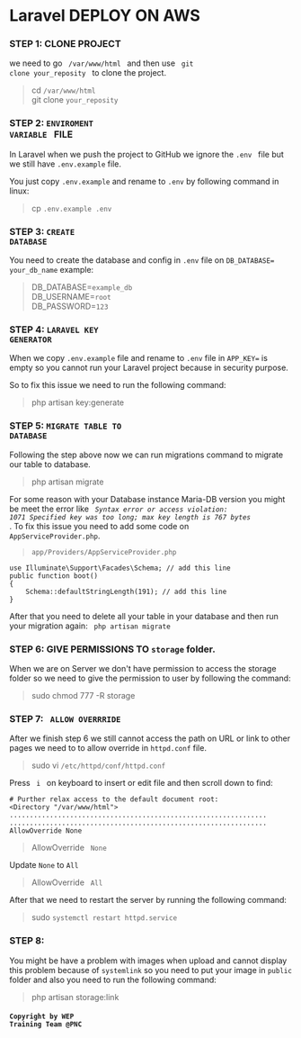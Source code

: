 # Laravel DEPLOY ON AWS

### STEP 1: CLONE PROJECT 
we need to go <code> /var/www/html </code> and then use <code> git clone your_reposity </code> to clone the project.

> cd <code>/var/www/html</code> <br/>
> git clone <code>your_reposity</code> <br/>

### STEP 2: <code>ENVIROMENT VARIABLE </code> FILE
In Laravel when we push the project to GitHub we ignore the <code>.env </code> file but we still have <code>.env.example</code> file.

You just copy <code>.env.example</code> and rename to <code>.env</code> by following command in linux:

> cp <code>.env.example</code><code> .env</code>

### STEP 3: <code>CREATE DATABASE</code>
You need to create the database and config in <code>.env</code> file on <code>DB_DATABASE= your_db_name</code> example:
> DB_DATABASE=<code>example_db</code> <br/>
> DB_USERNAME=<code>root</code> <br/>
> DB_PASSWORD=<code>123</code> <br/>

### STEP 4: <code>LARAVEL KEY GENERATOR</code>
When we copy <code>.env.example</code> file and rename to <code>.env</code> file in <code>APP_KEY=</code> is empty so you cannot run your Laravel project because in security purpose.

So to fix this issue we need to run the following command:
> php artisan key:generate

### STEP 5: <code>MIGRATE TABLE TO DATABASE</code>
Following the step above now we can run migrations command to migrate our table to database.
> php artisan migrate

For some reason with your Database instance Maria-DB version you might be meet the error like <code><i> Syntax error or access violation: 1071 Specified key was too long; max key length is 767 bytes </i> </code>. To fix this issue you need to add some code on <code> AppServiceProvider.php</code>.

> <code>app/Providers/AppServiceProvider.php</code> <br />
```
use Illuminate\Support\Facades\Schema; // add this line
public function boot()
{
    Schema::defaultStringLength(191); // add this line
}
```
After that you need to delete all your table in your database and then run your migration again: <code> php artisan migrate </code>

### STEP 6: GIVE PERMISSIONS TO <code>storage</code> folder.
When we are on Server we don't have permission to access the storage folder so we need to give the permission to user by following the command:

> sudo chmod 777 -R storage

### STEP 7: <code> ALLOW OVERRRIDE </code> 
After we finish step 6 we still cannot access the path on URL or link to other pages we need to to allow override in <code>httpd.conf</code> file. 

>sudo vi <code>/etc/httpd/conf/httpd.conf</code> <br/>

Press <code> i </code> on keyboard to insert or edit file and then scroll down to find:
```
# Purther relax access to the default document root:
<Directory "/var/www/html">
................................................................
................................................................
AllowOverride None 
```
> AllowOverride <code> None </code> 

Update <code>None</code> to <code>All</code>
> AllowOverride <code> All </code> 

After that we need to restart the server by running the following command:
>sudo <code>systemctl restart httpd.service</code>

### STEP 8: 
You might be have a problem with images when upload and cannot display this problem because of <code>systemlink</code> so you need to put your image in <code>public</code> folder and also you need to run the following command:
> php artisan storage:link 

#### <code>Copyright by WEP Training Team @PNC</code>